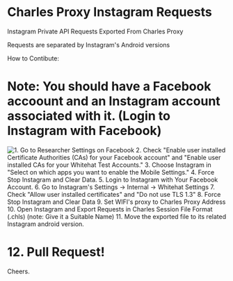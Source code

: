 # Charles Proxy Instagram Requests
Instagram Private API Requests Exported From Charles Proxy

Requests are separated by Instagram's Android versions

How to Contibute:
# Note: You should have a Facebook accoount and an Instagram account associated with it. (Login to Instagram with Facebook)
![1. Go to Researcher Settings on Facebook](https://www.facebook.com/whitehat/researcher-settings/)
2. Check "Enable user installed Certificate Authorities (CAs) for your Facebook account" and "Enable user installed CAs for your Whitehat Test Accounts."
3. Choose Instagram in "Select on which apps you want to enable the Mobile Settings."
4. Force Stop Instagram and Clear Data.
5. Login to Instagram with Your Facebook Account.
6. Go to Instagram's Settings -> Internal -> Whitehat Settings
7. Check "Allow user installed certificates" and "Do not use TLS 1.3"
8. Force Stop Instagram and Clear Data
9. Set WIFI's proxy to Charles Proxy Address
10. Open Instagram and Export Requests in Charles Session File Format (.chls) (note: Give it a Suitable Name)
11. Move the exported file to its related Instagram android version.
# 12. Pull Request!

Cheers.
